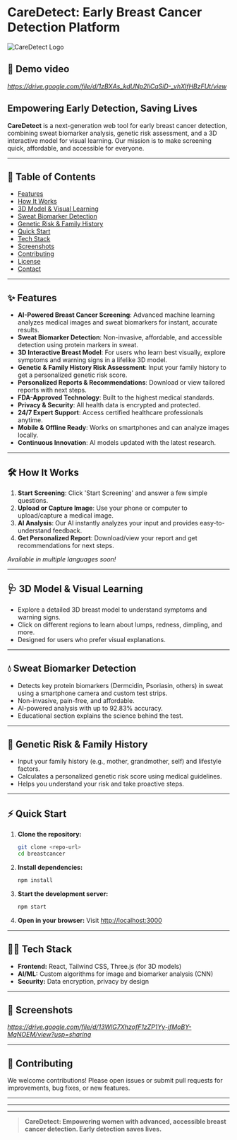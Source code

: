 # CareDetect: Early Breast Cancer Detection Platform

![CareDetect Logo](public/logo192.png)
## 📸 Demo video
*https://drive.google.com/file/d/1zBXAs_kdUNp2IiCaSiD-_vhXlfHBzFUt/view*
## Empowering Early Detection, Saving Lives

**CareDetect** is a next-generation web tool for early breast cancer detection, combining sweat biomarker analysis, genetic risk assessment, and a 3D interactive model for visual learning. Our mission is to make screening quick, affordable, and accessible for everyone.

---

## 🚀 Table of Contents
- [Features](#features)
- [How It Works](#how-it-works)
- [3D Model & Visual Learning](#3d-model--visual-learning)
- [Sweat Biomarker Detection](#sweat-biomarker-detection)
- [Genetic Risk & Family History](#genetic-risk--family-history)
- [Quick Start](#quick-start)
- [Tech Stack](#tech-stack)
- [Screenshots](#screenshots)
- [Contributing](#contributing)
- [License](#license)
- [Contact](#contact)

---

## ✨ Features
- **AI-Powered Breast Cancer Screening**: Advanced machine learning analyzes medical images and sweat biomarkers for instant, accurate results.
- **Sweat Biomarker Detection**: Non-invasive, affordable, and accessible detection using protein markers in sweat.
- **3D Interactive Breast Model**: For users who learn best visually, explore symptoms and warning signs in a lifelike 3D model.
- **Genetic & Family History Risk Assessment**: Input your family history to get a personalized genetic risk score.
- **Personalized Reports & Recommendations**: Download or view tailored reports with next steps.
- **FDA-Approved Technology**: Built to the highest medical standards.
- **Privacy & Security**: All health data is encrypted and protected.
- **24/7 Expert Support**: Access certified healthcare professionals anytime.
- **Mobile & Offline Ready**: Works on smartphones and can analyze images locally.
- **Continuous Innovation**: AI models updated with the latest research.

---

## 🛠️ How It Works
1. **Start Screening**: Click 'Start Screening' and answer a few simple questions.
2. **Upload or Capture Image**: Use your phone or computer to upload/capture a medical image.
3. **AI Analysis**: Our AI instantly analyzes your input and provides easy-to-understand feedback.
4. **Get Personalized Report**: Download/view your report and get recommendations for next steps.

*Available in multiple languages soon!*

---

## 🩺 3D Model & Visual Learning
- Explore a detailed 3D breast model to understand symptoms and warning signs.
- Click on different regions to learn about lumps, redness, dimpling, and more.
- Designed for users who prefer visual explanations.

---

## 💧 Sweat Biomarker Detection
- Detects key protein biomarkers (Dermcidin, Psoriasin, others) in sweat using a smartphone camera and custom test strips.
- Non-invasive, pain-free, and affordable.
- AI-powered analysis with up to 92.83% accuracy.
- Educational section explains the science behind the test.

---

## 🧬 Genetic Risk & Family History
- Input your family history (e.g., mother, grandmother, self) and lifestyle factors.
- Calculates a personalized genetic risk score using medical guidelines.
- Helps you understand your risk and take proactive steps.

---

## ⚡ Quick Start
1. **Clone the repository:**
   ```bash
   git clone <repo-url>
   cd breastcancer
   ```
2. **Install dependencies:**
   ```bash
   npm install
   ```
3. **Start the development server:**
   ```bash
   npm start
   ```
4. **Open in your browser:**
   Visit [http://localhost:3000](http://localhost:3000)

---

## 🧑‍💻 Tech Stack
- **Frontend:** React, Tailwind CSS, Three.js (for 3D models)
- **AI/ML:** Custom algorithms for image and biomarker analysis (CNN)
- **Security:** Data encryption, privacy by design

---

## 📸 Screenshots
*https://drive.google.com/file/d/13WlG7XhzofF1zZP1Yy-jfMoBY-MgNOEM/view?usp=sharing*

---

## 🤝 Contributing
We welcome contributions! Please open issues or submit pull requests for improvements, bug fixes, or new features.

---




---



---

> **CareDetect: Empowering women with advanced, accessible breast cancer detection. Early detection saves lives.**
